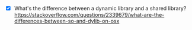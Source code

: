 - [X] What's the difference between a dynamic library and a shared library?
    https://stackoverflow.com/questions/2339679/what-are-the-differences-between-so-and-dylib-on-osx
